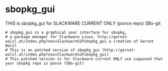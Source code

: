 # sbopkg_gui
THIS is sbopkg_gui for SLACKWARE CURRENT ONLY (ponce repo) SBo-git

```
# sbopkg_gui is a graphical user interface for sbopkg,
# a package manager for Slackware Linux. http://gernot-walzl.at/index.php?nav=Slackware%2Fsbopkg_gui a creation of Gernot Walzl
# This is an patched version of sbopkg_gui (http://gernot-walzl.at/index.php?nav=Slackware%2Fsbopkg_gui) 
# This patched version is for Slackware current ONLY use supposed that your sbopkg repo is ponce (SBo-git)
```
